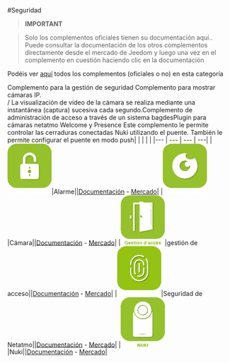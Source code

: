 
#Seguridad


>**IMPORTANT**

>Solo los complementos oficiales tienen su documentación aquí.. Puede consultar la documentación de los otros complementos directamente desde el mercado de Jeedom y luego una vez en el complemento en cuestión haciendo clic en la documentación


Podéis ver [aquí](https://market.jeedom.com/index.php?v=d&p=market&type=plugin&categorie=security) todos los complementos (oficiales o no) en esta categoría

Complemento para la gestión de seguridad Complemento para mostrar cámaras IP. <br> / La visualización de video de la cámara se realiza mediante una instantánea (captura) sucesiva cada segundo.Complemento de administración de acceso a través de un sistema bagdesPlugin para cámaras netatmo Welcome y Presence Este complemento le permite controlar las cerraduras conectadas Nuki utilizando el puente. También le permite configurar el puente en modo push| | | | |
|--- | --- | --- | ---|
|<img src="alarm/alarm_icon.png" width="100" />|Alarme||[Documentación](alarm/index.md) - [Mercado](https://market.jeedom.com/index.php?v=d&p=market_display&id=26)|
|<img src="camera/camera_icon.png" width="100" />|Cámara||[Documentación](camera/index.md) - [Mercado](https://market.jeedom.com/index.php?v=d&p=market_display&id=70)|
|<img src="gestAccess/gestAccess_icon.png" width="100" />|gestión de acceso||[Documentación](gestAccess/index.md) - [Mercado](https://market.jeedom.com/index.php?v=d&p=market_display&id=3686)|
|<img src="netatmoWelcome/netatmoWelcome_icon.png" width="100" />|Seguridad de Netatmo||[Documentación](netatmoWelcome/index.md) - [Mercado](https://market.jeedom.com/index.php?v=d&p=market_display&id=1967)|
|<img src="nuki/nuki_icon.png" width="100" />|Nuki||[Documentación](nuki/index.md) - [Mercado](https://market.jeedom.com/index.php?v=d&p=market_display&id=2819)|
